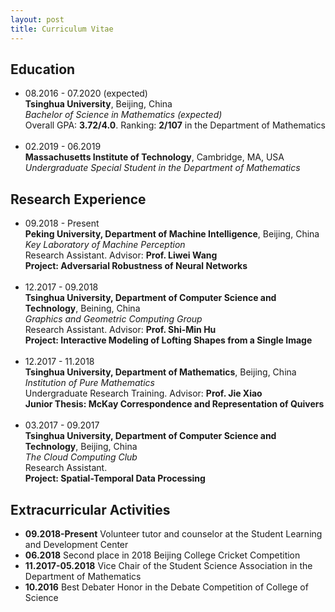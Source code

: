 ```yaml
---
layout: post
title: Curriculum Vitae
---
```


## Education
+ 08.2016 - 07.2020 (expected) <br>
  **Tsinghua University**, Beijing, China <br>
  *Bachelor of Science in Mathematics (expected)* <br>
  Overall GPA: **3.72/4.0**. Ranking: **2/107** in the Department of Mathematics <br>
  <br>
+ 02.2019 - 06.2019 <br>
  **Massachusetts Institute of Technology**, Cambridge, MA, USA <br>
  *Undergraduate Special Student in the Department of Mathematics* <br>

## Research Experience
+ 09.2018 - Present <br>
  **Peking University, Department of Machine Intelligence**, Beijing, China <br>
  *Key Laboratory of Machine Perception* <br>
  Research Assistant. Advisor: **Prof. Liwei Wang** <br>
  **Project: Adversarial Robustness of Neural Networks** <br>
  <br>
+ 12.2017 - 09.2018 <br>
  **Tsinghua University, Department of Computer Science and Technology**, Beining, China <br>
  *Graphics and Geometric Computing Group* <br>
  Research Assistant. Advisor: **Prof. Shi-Min Hu** <br>
  **Project: Interactive Modeling of Lofting Shapes from a Single Image** <br>
  <br>
+ 12.2017 - 11.2018 <br>
  **Tsinghua University, Department of Mathematics**, Beijing, China <br>
  *Institution of Pure Mathematics* <br>
  Undergraduate Research Training. Advisor: **Prof. Jie Xiao** <br>
  **Junior Thesis: McKay Correspondence and Representation of Quivers** <br>
  <br>
+ 03.2017 - 09.2017 <br>
  **Tsinghua University, Department of Computer Science and Technology**, Beijing, China <br>
  *The Cloud Computing Club* <br>
  Research Assistant. <br>
  **Project: Spatial-Temporal Data Processing** <br>

## Extracurricular Activities
+ **09.2018-Present**  Volunteer tutor and counselor at the Student Learning and Development Center
+ **06.2018**  Second place in 2018 Beijing College Cricket Competition
+ **11.2017-05.2018**   Vice Chair of the Student Science Association in the Department of Mathematics
+ **10.2016**   Best Debater Honor in the Debate Competition of College of Science
